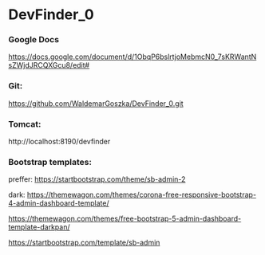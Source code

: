 # DevFinder_0

### Google Docs
https://docs.google.com/document/d/1ObqP6bslrtjoMebmcN0_7sKRWantNsZWjdJRCQXGcu8/edit#

### Git:
https://github.com/WaldemarGoszka/DevFinder_0.git

### Tomcat:
http://localhost:8190/devfinder

### Bootstrap templates:
preffer:
https://startbootstrap.com/theme/sb-admin-2

dark:
https://themewagon.com/themes/corona-free-responsive-bootstrap-4-admin-dashboard-template/

https://themewagon.com/themes/free-bootstrap-5-admin-dashboard-template-darkpan/

https://startbootstrap.com/template/sb-admin



